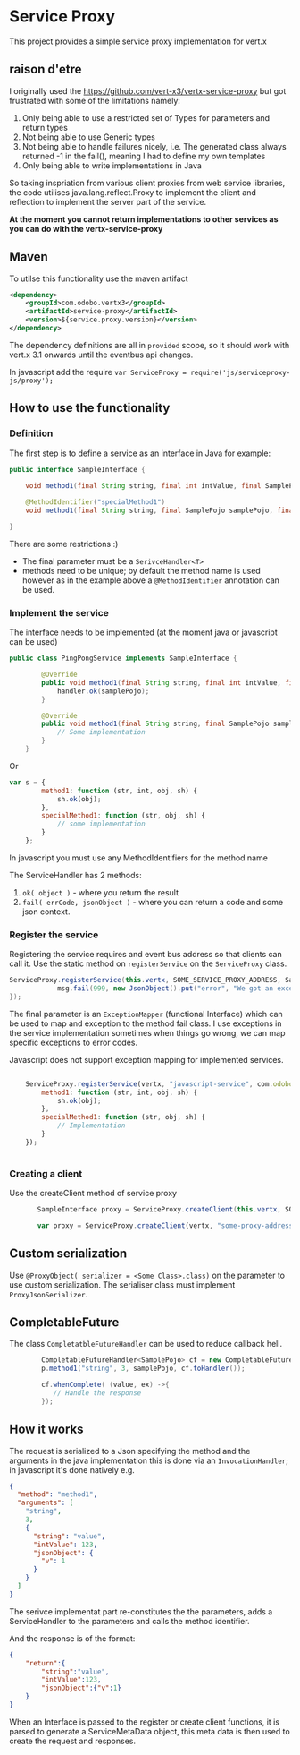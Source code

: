 # Service Proxy

This project provides a simple service proxy implementation for vert.x

## raison d'etre

I originally used the https://github.com/vert-x3/vertx-service-proxy but got frustrated with some of the limitations namely:

1. Only being able to use a restricted set of Types for parameters and return types
1. Not being able to use Generic types
1. Not being able to handle failures nicely, i.e. The generated class always returned -1 in the fail(), meaning I had to define my own templates
1. Only being able to write implementations in Java


So taking inspriation from various client proxies from web service libraries, the code utilises java.lang.reflect.Proxy to implement the client and reflection to implement the server part of the service.

**At the moment you cannot return implementations to other services as you can do with the vertx-service-proxy**

## Maven

To utilse this functionality use the maven artifact

~~~~xml
<dependency>
    <groupId>com.odobo.vertx3</groupId>
    <artifactId>service-proxy</artifactId>
    <version>${service.proxy.version}</version>
</dependency>
~~~~

The dependency definitions are all in `provided` scope, so it should work with vert.x 3.1 onwards until the eventbus api changes.

In javascript add the require `var ServiceProxy = require('js/serviceproxy-js/proxy');`

## How to use the functionality


### Definition

The first step is to define a service as an interface in Java for example:

~~~~java
public interface SampleInterface {

    void method1(final String string, final int intValue, final SamplePojo samplePojo, final ServiceHandler<SamplePojo> handler);
   
    @MethodIdentifier("specialMethod1")
    void method1(final String string, final SamplePojo samplePojo, final ServiceHandler<SamplePojo> handler);

}
~~~~

There are some restrictions :)

- The final parameter must be a `SerivceHandler<T>`
- methods need to be unique; by default the method name is used however as in the example above a `@MethodIdentifier` annotation can be used.

### Implement the service

The interface needs to be implemented (at the moment java or javascript can be used)

~~~~java
public class PingPongService implements SampleInterface {

        @Override
        public void method1(final String string, final int intValue, final SamplePojo samplePojo, ServiceHandler<SamplePojo> handler) {
            handler.ok(samplePojo);
        }

        @Override
        public void method1(final String string, final SamplePojo samplePojo, @ProxyObject( serializer = TestJsonSerializer.class) final ServiceHandler<SamplePojo> handler) {
            // Some implementation
        }
    }

~~~~

Or

~~~~javascript
var s = {
        method1: function (str, int, obj, sh) {
            sh.ok(obj);
        },
        specialMethod1: function (str, obj, sh) {
            // some implementation
        }
    };
~~~~

In javascript you must use any MethodIdentifiers for the method name

The ServiceHandler has 2 methods:

1. `ok( object )` - where you return the result
2. `fail( errCode, jsonObject )` - where you can return a code and some json context.

### Register the service

Registering the service requires and event bus address so that clients can call it. Use the static method on `registerService` on the `ServiceProxy` class.

~~~~java
ServiceProxy.registerService(this.vertx, SOME_SERVICE_PROXY_ADDRESS, SampleInterface.class, new PingPongService(), (ex, msg)->{
            msg.fail(999, new JsonObject().put("error", "We got an exception " + ex.getMessage()).encode());
});
~~~~

The final parameter is an `ExceptionMapper` (functional Interface) which can be used to map and exception to the method fail class. I use exceptions in the service implementation sometimes when things go wrong, we can map specific exceptions to error codes. 

Javascript does not support exception mapping for implemented services.

~~~~javascript

    ServiceProxy.registerService(vertx, "javascript-service", com.odobo.vertx3.serviceproxy.SampleInterface.class, {
        method1: function (str, int, obj, sh) {
            sh.ok(obj);
        },
        specialMethod1: function (str, obj, sh) {
            // Implementation
        }
    });
    
~~~~

### Creating a client

Use the createClient method of service proxy

~~~~java
       SampleInterface proxy = ServiceProxy.createClient(this.vertx, SOME_SERVICE_PROXY_ADDRESS, SampleInterface.class);
~~~~
~~~~javascript
       var proxy = ServiceProxy.createClient(vertx, "some-proxy-address", com.odobo.vertx3.serviceproxy.SampleInterface.class);
~~~~

## Custom serialization

Use `@ProxyObject( serializer = <Some Class>.class)` on the parameter to use custom serialization. The serialiser class must implement `ProxyJsonSerializer`.

## CompletableFuture

The class `CompletatbleFutureHandler` can be used to reduce callback hell.

~~~~java
        CompletableFutureHandler<SamplePojo> cf = new CompletableFutureHandler<>();
        p.method1("string", 3, samplePojo, cf.toHandler());

        cf.whenComplete( (value, ex) ->{
           // Handle the response
        });
~~~~

## How it works

The request is serialized to a Json specifying the method and the arguments in the java implementation this is done via an `InvocationHandler`; in javascript it's done natively e.g.

~~~~json
{
  "method": "method1",
  "arguments": [
    "string",
    3,
    {
      "string": "value",
      "intValue": 123,
      "jsonObject": {
        "v": 1
      }
    }
  ]
}
~~~~

The serivce implementat part re-constitutes the the parameters, adds a ServiceHandler to the parameters and calls the method identifier.

And the response is of the format:

~~~~json
{
	"return":{
		"string":"value",
		"intValue":123,
		"jsonObject":{"v":1}
	}
}
~~~~

When an Interface is passed to the register or create client functions, it is parsed to generate a ServiceMetaData object, this meta data is then used to create the request and responses.